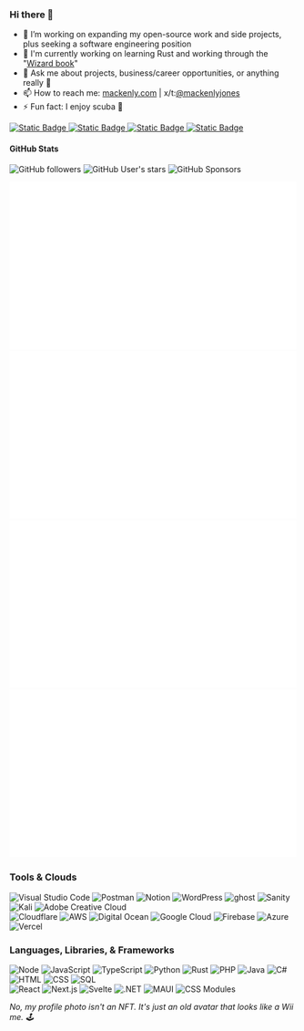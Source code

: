 ### Hi there 👋

- 🔭 I’m working on expanding my open-source work and side projects, plus seeking a software engineering position
- 🌱 I'm currently working on learning Rust and working through the "[Wizard book](https://en.wikipedia.org/wiki/Structure_and_Interpretation_of_Computer_Programs)"
- 💬 Ask me about projects, business/career opportunities, or anything really 🙂
- 📫 How to reach me: [mackenly.com](https://mackenly.com/) | x/t:[@mackenlyjones](https://x.com/mackenlyjones/)
- ⚡ Fun fact: I enjoy scuba 🤿


<a href="https://mackenly.com/">![Static Badge](https://img.shields.io/badge/-Personal_Site-grey?style=flat&logo=googlechrome&logoColor=orange&link=https%3A%2F%2Fmackenly.com%2F)
</a> <a href="https://crtv.dev/">![Static Badge](https://img.shields.io/badge/-Tech_Blog-grey?style=flat&logo=googlechrome&logoColor=orange&link=https%3A%2F%2Fmackenly.com%2F)
</a> <a href="https://x.com/mackenlyjones">![Static Badge](https://img.shields.io/badge/-Follow_%40mackenlyjones-grey?style=flat&logo=x&logoColor=white&link=https%3A%2F%2Fmackenly.com%2F)
</a> <a href="https://www.linkedin.com/in/mackenly/">![Static Badge](https://img.shields.io/badge/-Connect_%40mackenly-grey?style=flat&logo=linkedin&logoColor=blue&link=https%3A%2F%2Fmackenly.com%2F)</a> 

#### GitHub Stats
![GitHub followers](https://img.shields.io/github/followers/mackenly) 
![GitHub User's stars](https://img.shields.io/github/stars/mackenly)
![GitHub Sponsors](https://img.shields.io/github/sponsors/mackenly?label=github%20sponsors)

![](https://raw.githubusercontent.com/mackenly/github-stats/master/generated/overview.svg#gh-dark-mode-only) ![](https://raw.githubusercontent.com/mackenly/github-stats/master/generated/overview.svg#gh-light-mode-only) ![](https://raw.githubusercontent.com/mackenly/github-stats/master/generated/languages.svg#gh-dark-mode-only) ![](https://raw.githubusercontent.com/mackenly/github-stats/master/generated/languages.svg#gh-light-mode-only)

### Tools & Clouds
![Visual Studio Code](https://img.shields.io/badge/-VS_Code-grey?style=flat&logo=visual-studio-code&logoColor=blue)
![Postman](https://img.shields.io/badge/-Postman-grey?style=flat&logo=postman)
![Notion](https://img.shields.io/badge/-Notion-grey?style=flat&logo=notion&logoColor=black)
![WordPress](https://img.shields.io/badge/-WordPress-grey?logo=wordpress)
![ghost](https://img.shields.io/badge/-Ghost-grey?logo=ghost)
![Sanity](https://img.shields.io/badge/-Sanity-grey?logo=sanity)
![Kali](https://img.shields.io/badge/-Kali-grey?logo=kalilinux&logoColor=%23fff)
![Adobe Creative Cloud](https://img.shields.io/badge/-Adobe_Creative_Cloud-grey?style=flat&logo=adobe-creative-cloud&logoColor=%23DA1F26)
<br>![Cloudflare](https://img.shields.io/badge/-Cloudflare-grey?style=flat&logo=cloudflare&logoColor=%23F38020)
![AWS](https://img.shields.io/badge/-AWS-grey?style=flat&logo=amazonwebservices&logoColor=white)
![Digital Ocean](https://img.shields.io/badge/-Digital_Ocean-grey?style=flat&logo=digitalocean)
![Google Cloud](https://img.shields.io/badge/-Google_Cloud-grey?style=flat&logo=googlecloud)
![Firebase](https://img.shields.io/badge/-Firebase-grey?style=flat&logo=firebase&logoColor=%23FFCA28)
![Azure](https://img.shields.io/badge/-Azure-grey?style=flat&logo=microsoftazure)
![Vercel](https://img.shields.io/badge/-Vercel-grey?style=flat&logo=vercel)


### Languages, Libraries, & Frameworks
![Node](https://img.shields.io/badge/-Node.js-grey?logo=node.js)
![JavaScript](https://img.shields.io/badge/-JavaScript-grey?logo=javascript)
![TypeScript](https://img.shields.io/badge/-TypeScript-grey?logo=typescript&logoColor=%233178C6)
![Python](https://img.shields.io/badge/-Python-grey?logo=python&logoColor=%233776AB)
![Rust](https://img.shields.io/badge/-Rust-grey?logo=rust&logoColor=white)
![PHP](https://img.shields.io/badge/-PHP-grey?logo=php)
![Java](https://img.shields.io/badge/-Java-grey?logo=oracle&logoColor=%23F80000)
![C#](https://img.shields.io/badge/-C%23-grey?logo=csharp&logoColor=%23239120)
![HTML](https://img.shields.io/badge/-HTML-grey?logo=html5)
![CSS](https://img.shields.io/badge/-CSS-grey?logo=csswizardry)
![SQL](https://img.shields.io/badge/-SQL-grey?logo=mysql)
<br>![React](https://img.shields.io/badge/-React-grey?logo=react)
![Next.js](https://img.shields.io/badge/-Next.js-grey?logo=nextdotjs)
![Svelte](https://img.shields.io/badge/-Svelte-grey?logo=svelte)
![.NET](https://img.shields.io/badge/-.NET-grey?logo=dotnet)
![MAUI](https://img.shields.io/badge/-MAUI-grey?logo=dotnet)
![CSS Modules](https://img.shields.io/badge/-CSS_Modules-grey?logo=cssmodules)



*No, my profile photo isn't an NFT. It's just an old avatar that looks like a Wii me. 🕹️*
